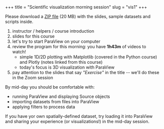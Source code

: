 +++
title = "Scientific visualization morning session"
slug = "vis1"
+++

<!-- 1. distribute usernames and passwords (optional, only for quick Plotly practice on Cassiopeia) -->

Please download a [ZIP file](http://bit.ly/paraviewzip) (20 MB) with the slides, sample datasets and scripts inside.

1. instructor / helpers / course introduction
1. slides for this course
1. let's try to start ParaView on your computer
1. review the program for this morning: you have **1h43m** of videos to watch!
    - simple 1D/2D plotting with Matplotlib (covered in the Python course) and Plotly (notes linked from this course)
	- today's focus is 3D visualization with ParaView
1. pay attention to the slides that say *"Exercise"* in the title -- we'll do these in the Zoom session

<!-- Plotly is a **side topic** to show some simple interactive plotting where ParaView is an overkill. Please do not spend -->
<!-- more than 30 mins on it, or you will have no time left for 3D visualization! On the other hand, if all you are -->
<!-- interested is 1D/2D plotting then feel free to spend more time on Plotly. -->

By mid-day you should be comfortable with:

* running ParaView and displaying Source objects
* importing datasets from files into ParaView
* applying filters to process data

If you have yor own spatially-defined dataset, try loading it into ParaView and sharing your experience (or
visualizations!) in the mid-day session.

<!-- - creating and deleting files and directories, copying and moving them -->
<!-- - writing text into a file and printing its contents to the terminal -->
<!-- - working with `tar` archives -->
